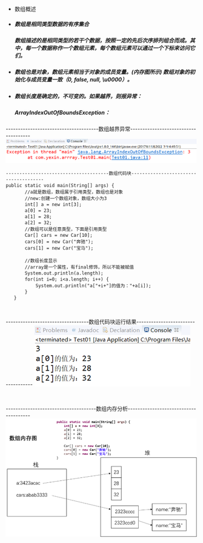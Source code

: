 * 数组概述
* ##### 数组是相同类型数据的有序集合
  ##### 数组描述的是相同类型的若干个数据，按照一定的先后次序排列组合而成。其中，每一个数据称作一个数组元素，每个数组元素可以通过一个下标来访问它们。
* ##### 数组也是对象，数组元素相当于对象的成员变量。(内存图所示) 数组对象的初始化与成员变量一致（0, false, null, \u0000）。
* ##### 数组长度是确定的，不可变的。如果越界，则报异常：
  ##### ArrayIndexOutOfBoundsException：
--------------------------------------数组越界异常-------------------------------------
![这里写图片描述](https://github.com/XinYe95/Java-Learning/raw/master/Img/图片4.png)
 
 
 
 ```
--------------------------------------数组代码块--------------------------------------
public static void main(String[] args) {
		//a就是数组，数组属于引用类型，数组也是对象
		//new:创建一个数组对象，数组大小为3
		int[] a = new int[3];
		a[0] = 23;
		a[1] = 28;
		a[2] = 32;
		//数组可以是任意类型，下面是引用类型
		Car[] cars = new Car[10];
		cars[0] = new Car("奔驰");
		cars[1] = new Car("宝马");
		
		//数组长度显示
		//array是一个属性，有final修饰，所以不能被赋值
		System.out.println(a.length);
		for(int i=0; i<a.length; i++) {
			System.out.println("a["+i+"]的值为："+a[i]);
		}
	}
  ```
  
  <br />
  
----------------------------------数组代码块运行结果-----------------------------------
![这里写图片描述](https://github.com/XinYe95/Java-Learning/raw/master/Img/图片5.png)

 <br />
 
 
-------------------------------------数组内存分析--------------------------------------
![这里写图片描述](https://github.com/XinYe95/Java-Learning/raw/master/Img/图片6.png)
 

